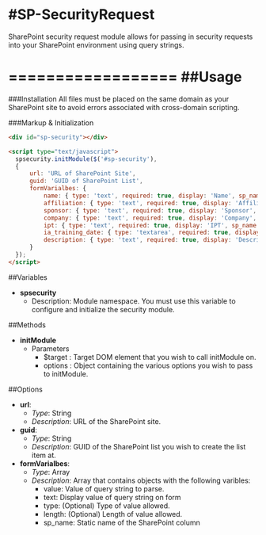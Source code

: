 #SP-SecurityRequest
==================

SharePoint security request module allows for passing in security requests into your SharePoint environment using query strings.

==================
##Usage
==================
###Installation
All files must be placed on the same domain as your SharePoint site to avoid errors associated with cross-domain scripting.

###Markup & Initialization
```HTML
<div id="sp-security"></div>

<script type="text/javascript">
  spsecurity.initModule($('#sp-security'), 
  {
      url: 'URL of SharePoint Site',
      guid: 'GUID of SharePoint List',
      formVarialbes: {
          name: { type: 'text', required: true, display: 'Name', sp_name: 'Title' },
          affiliation: { type: 'text', required: true, display: 'Affiliation', sp_name: 'Affiliation' },
          sponsor: { type: 'text', required: true, display: 'Sponsor', sp_name: 'Sponsor' },
          company: { type: 'text', required: true, display: 'Company', sp_name: 'Company' },
          ipt: { type: 'text', required: true, display: 'IPT', sp_name: 'IPT' },
          ia_training_date: { type: 'textarea', required: true, display: 'IA Training Date', sp_name: 'IA_x0020_Training_x0020_Date' },
          description: { type: 'text', required: true, display: 'Description', sp_name: 'Body' }
      }	
  });
</script>
```
##Variables
- **spsecurity**
  - Description: Module namespace.  You must use this variable to configure and initialize the security module.

##Methods
- **initModule**
  - Parameters
    - $target : Target DOM element that you wish to call initModule on.
    - options : Object containing the various options you wish to pass to initModule.

##Options
- **url**:
  - *Type*: String
  - *Description*: URL of the SharePoint site.
- **guid**: 
  - *Type*: String
  - *Description*: GUID of the SharePoint list you wish to create the list item at.
- **formVarialbes**:
  - *Type*: Array
  - *Description*: Array that contains objects with the following varibles:
    - value: Value of query string to parse.
    - text: Display value of query string on form
    - type: (Optional) Type of value allowed.
    - length: (Optional) Length of value allowed.
    - sp_name: Static name of the SharePoint column

